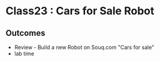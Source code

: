 # Class23 : Cars for Sale Robot

## Outcomes

- Review - Build a new Robot on Souq.com "Cars for sale"
- lab time 
